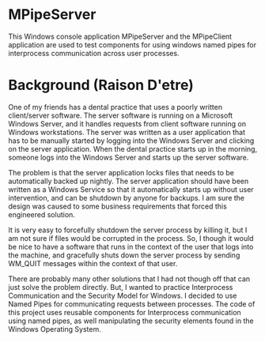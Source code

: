 # MPipeServer
This Windows console application MPipeServer and the MPipeClient application are 
used to test components for using windows named pipes for interprocess 
communication across user processes.

# Background   (Raison D'etre)
One of my friends has a dental practice that uses a poorly written client/server 
software.  The server software is running on a Microsoft Windows Server, and 
it handles requests from client software running on Windows workstations.  The 
server was written as a user application that has to be manually started by 
logging into the Windows Server and clicking on the server application.  When 
the dental practice starts up in the morning, someone logs into the Windows 
Server and starts up the server software. 

The problem is that the server application locks files that needs to be 
automatically backed up nightly.  The server application should have been
written as a Windows Service so that it automatically starts up without user
intervention, and can be shutdown by anyone for backups.  I am sure the design
was caused to some business requirements that forced this engineered solution.

It is very easy to forcefully shutdown the server process by killing it, but 
I am not sure if files would be corrupted in the process. So, I though it would 
be nice to have a software that runs in the context of the user that logs 
into the machine, and gracefully shuts down the server process by sending 
WM_QUIT messages within the context of that user.  

There are probably many other solutions that I had not though off that can just 
solve the problem directly.  But, I wanted to practice Interprocess Communication 
and the Security Model for Windows.  I decided to use Named Pipes for 
communicating requests between processes.  The code of this project uses 
reusable components for Interprocess communication using named pipes, as 
well manipulating the security elements found in the Windows Operating System.



         

